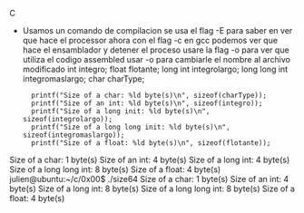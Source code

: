 C 
- Usamos un comando de compilacion
	se usa el flag -E para saber en ver que hace el processor
	ahora con el flag -c en gcc podemos ver que hace el ensamblador y detener el proceso 
	usare la flag -o para ver que utiliza el codigo assembled
	usar -o para cambiarle el nombre al archivo modificado
int integro;
        float flotante;
        long int integrolargo;
        long long int integromaslargo;
        char charType;

        printf("Size of a char: %ld byte(s)\n", sizeof(charType));
        printf("Size of an int: %ld byte(s)\n", sizeof(integro));
        printf("Size of a long init: %ld byte(s)\n", sizeof(integrolargo));
        printf("Size of a long long init: %ld byte(s)\n", sizeof(integromaslargo));
        printf("Size of a float: %ld byte(s)\n", sizeof(flotante));
Size of a char: 1 byte(s)
Size of an int: 4 byte(s)
Size of a long int: 4 byte(s)
Size of a long long int: 8 byte(s)
Size of a float: 4 byte(s)
julien@ubuntu:~/c/0x00$ ./size64
Size of a char: 1 byte(s)
Size of an int: 4 byte(s)
Size of a long int: 8 byte(s)
Size of a long long int: 8 byte(s)
Size of a float: 4 byte(s)
